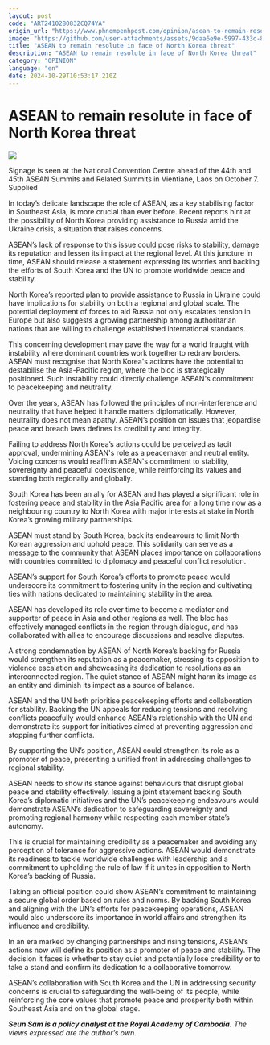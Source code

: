 ```yaml
---
layout: post
code: "ART2410280832CQ74YA"
origin_url: "https://www.phnompenhpost.com/opinion/asean-to-remain-resolute-in-face-of-north-korea-threat"
image: "https://github.com/user-attachments/assets/9daa6e9e-5997-433c-8559-9b38cc6c235a"
title: "ASEAN to remain resolute in face of North Korea threat"
description: "​​ASEAN to remain resolute in face of North Korea threat​"
category: "OPINION"
language: "en"
date: 2024-10-29T10:53:17.210Z
---
```


# ASEAN to remain resolute in face of North Korea threat

![](https://github.com/user-attachments/assets/cd170714-6da8-432a-b6d8-0ddbbeae2679)

Signage is seen at the National Convention Centre ahead of the 44th and 45th ASEAN Summits and Related Summits in Vientiane, Laos on October 7. Supplied

In today’s delicate landscape the role of ASEAN, as a key stabilising factor in Southeast Asia, is more crucial than ever before. Recent reports hint at the possibility of North Korea providing assistance to Russia amid the Ukraine crisis, a situation that raises concerns. 

ASEAN’s lack of response to this issue could pose risks to stability, damage its reputation and lessen its impact at the regional level. At this juncture in time, ASEAN should release a statement expressing its worries and backing the efforts of South Korea and the UN to promote worldwide peace and stability. 

North Korea’s reported plan to provide assistance to Russia in Ukraine could have implications for stability on both a regional and global scale. The potential deployment of forces to aid Russia not only escalates tension in Europe but also suggests a growing partnership among authoritarian nations that are willing to challenge established international standards. 

This concerning development may pave the way for a world fraught with instability where dominant countries work together to redraw borders. ASEAN must recognise that North Korea's actions have the potential to destabilise the Asia-Pacific region, where the bloc is strategically positioned. Such instability could directly challenge ASEAN's commitment to peacekeeping and neutrality.

Over the years, ASEAN has followed the principles of non-interference and neutrality that have helped it handle matters diplomatically. However, neutrality does not mean apathy. ASEAN’s position on issues that jeopardise peace and breach laws defines its credibility and integrity. 

Failing to address North Korea’s actions could be perceived as tacit approval, undermining ASEAN's role as a peacemaker and neutral entity. Voicing concerns would reaffirm ASEAN's commitment to stability, sovereignty and peaceful coexistence, while reinforcing its values and standing both regionally and globally.

South Korea has been an ally for ASEAN and has played a significant role in fostering peace and stability in the Asia Pacific area for a long time now as a neighbouring country to North Korea with major interests at stake in North Korea’s growing military partnerships. 

ASEAN must stand by South Korea, back its endeavours to limit North Korean aggression and uphold peace. This solidarity can serve as a message to the community that ASEAN places importance on collaborations with countries committed to diplomacy and peaceful conflict resolution. 

ASEAN’s support for South Korea’s efforts to promote peace would underscore its commitment to fostering unity in the region and cultivating ties with nations dedicated to maintaining stability in the area. 

ASEAN has developed its role over time to become a mediator and supporter of peace in Asia and other regions as well. The bloc has effectively managed conflicts in the region through dialogue, and has collaborated with allies to encourage discussions and resolve disputes. 

A strong condemnation by ASEAN of North Korea’s backing for Russia would strengthen its reputation as a peacemaker, stressing its opposition to violence escalation and showcasing its dedication to resolutions as an interconnected region. The quiet stance of ASEAN might harm its image as an entity and diminish its impact as a source of balance. 

ASEAN and the UN both prioritise peacekeeping efforts and collaboration for stability. Backing the UN appeals for reducing tensions and resolving conflicts peacefully would enhance ASEAN’s relationship with the UN and demonstrate its support for initiatives aimed at preventing aggression and stopping further conflicts. 

By supporting the UN’s position, ASEAN could strengthen its role as a promoter of peace, presenting a unified front in addressing challenges to regional stability.

ASEAN needs to show its stance against behaviours that disrupt global peace and stability effectively. Issuing a joint statement backing South Korea’s diplomatic initiatives and the UN’s peacekeeping endeavours would demonstrate ASEAN’s dedication to safeguarding sovereignty and promoting regional harmony while respecting each member state’s autonomy.

This is crucial for maintaining credibility as a peacemaker and avoiding any perception of tolerance for aggressive actions. ASEAN would demonstrate its readiness to tackle worldwide challenges with leadership and a commitment to upholding the rule of law if it unites in opposition to North Korea’s backing of Russia. 

Taking an official position could show ASEAN’s commitment to maintaining a secure global order based on rules and norms. By backing South Korea and aligning with the UN’s efforts for peacekeeping operations, ASEAN would also underscore its importance in world affairs and strengthen its influence and credibility. 

In an era marked by changing partnerships and rising tensions, ASEAN’s actions now will define its position as a promoter of peace and stability. The decision it faces is whether to stay quiet and potentially lose credibility or to take a stand and confirm its dedication to a collaborative tomorrow. 

ASEAN’s collaboration with South Korea and the UN in addressing security concerns is crucial to safeguarding the well-being of its people, while reinforcing the core values that promote peace and prosperity both within Southeast Asia and on the global stage.

_**Seun Sam is a policy analyst at the Royal Academy of Cambodia.** The views expressed are the author’s own._